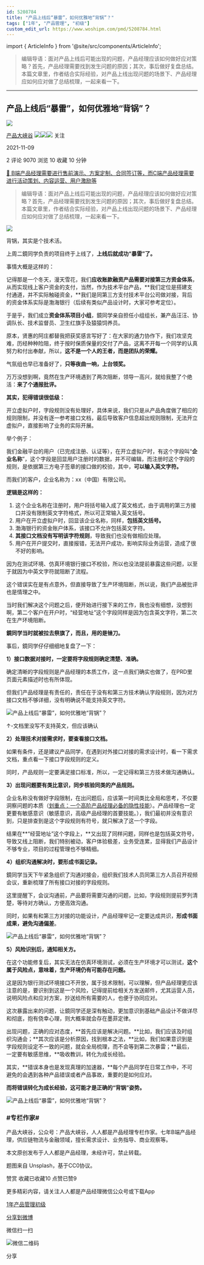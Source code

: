 ```yaml
---
id: 5208784
title: "产品上线后“暴雷”，如何优雅地“背锅”？"
tags: ["1年", "产品管理", "初级"]
custom_edit_url: https://www.woshipm.com/pmd/5208784.html
---
```

import { ArticleInfo } from '@site/src/components/ArticleInfo';

<ArticleInfo
    author="产品大峡谷"
    authorLink="https://www.woshipm.com/u/370341"
    published="2021-11-09"
    views={9070}
    comments={2}
    collects={10}
/>

> 编辑导语：面对产品上线后可能出现的问题，产品经理应该如何做好应对策略？首先，产品经理需要找到发生问题的原因；其次，事后做好复盘总结。本篇文章里，作者结合实际经验，对产品上线出现问题的场景下、产品经理应如何应对做了总结梳理，一起来看一下。

---

## 产品上线后“暴雷”，如何优雅地“背锅”？

[![](https://image.woshipm.com/wp-files/2022/05/Ojbe5hJTxgahne7BAHCn.jpg!/both/72x72)](https://www.woshipm.com/u/370341)

[产品大峡谷](https://www.woshipm.com/u/370341) ![](https://static.woshipm.com/tag/1121_1@2x.png)![](https://static.woshipm.com/tag/2103_1@2x.png)![](https://static.woshipm.com/tag/2104_1@2x.png) 关注

2021-11-09

2 评论 9070 浏览 10 收藏 10 分钟

[🔗 B端产品经理需要进行售前演示、方案定制、合同签订等，而C端产品经理需要进行活动策划、内容运营、用户激励等](https://ke.qidianla.com/courses/bcpm)

> 编辑导语：面对产品上线后可能出现的问题，产品经理应该如何做好应对策略？首先，产品经理需要找到发生问题的原因；其次，事后做好复盘总结。本篇文章里，作者结合实际经验，对产品上线出现问题的场景下、产品经理应如何应对做了总结梳理，一起来看一下。

![](https://image.woshipm.com/wp-files/2021/11/5VTNGVUqx5AeFsQCwM32.jpg)

背锅，其实是个技术活。

上周二鏡同学负责的项目终于上线了，**上线后就成功“暴雷”了。**

事情大概是这样的：

记得那是一个冬天，漫天雪花，我们**应收账款融资产品需要对接第三方资金体系**，从而实现线上客户资金的支付，当然，作为技术平台产品，**我们定位是搭建支付通道，并不实际触碰资金，**我们是同第三方支付技术平台公司做对接，背后的资金体系实际是渤海银行（后续有类似产品设计时，大家可参考定位）。

于是乎，我们成立**资金体系项目小组**，鏡同学亲自担任小组组长，兼产品汪汪、协调队长、技术监督员、卫生红旗手及猿猿饲养员。

原本，贤惠的阿庄都替我把获奖感言写好了：在大家的通力协作下，我们攻坚克难，历经种种险阻，终于按时保质保量的交付了产品，这离不开每一个同学的认真努力和付出奉献，所以，**这不是一个人的王者，而是团队的荣耀。**

气氛组也早已准备好了，**只等夜曲一响，上台领奖。**

万万没想到啊，竟然在生产环境遇到了两次阻断，领导一高兴，就给我整了个绝活：**来了个通报批评。**

**其实，犯得错误很低级：**

开立虚拟户时，字段规则没有处理好，具体来说，我们只是从产品角度做了相应的规则限制，并没有逐一参考接口文档，最后导致客户信息超出规则限制，无法开立虚拟户，直接影响了业务的实际开展。

举个例子：

我们金融平台的用户（已完成注册、认证等），在开立虚拟户时，有这个字段叫“**企业名称**”，这个字段是回显用户注册时的数据，并不可编辑，而注册时这个字段的规则，是依据第三方电子签章的接口做的校验，其中，**可以输入英文字符。**

而我们的客户，企业名称为：xx（中国）有限公司。

**逻辑是这样的：**

1.  这个企业名称在注册时，用户将括号输入成了英文格式，由于调用的第三方接口并没有限制英文字符格式，所以可正常输入英文括号。
2.  用户在开立虚拟户时，回显该企业名称，同样，**包括英文括号。**
3.  渤海银行的资金账户体系，该接口不允许包括英文字符。
4.  **其接口文档没有写明该字符规则**，导致我们也没有做相应处理。
5.  用户在开户提交时，直接报错，无法开户成功，影响实际业务运营，造成了很不好的影响。

因为在测试环境、仿真环境银行接口不校验，所以也没法提前暴露这些问题，以至于就因为中英文字符就阻断了流程。

这个错误实在是有点意外，但直接导致了生产环境阻断，所以说，我们产品被批评也是情理之中。

当时我们解决这个问题之后，便开始进行接下来的工作，我也没有细想，没想到啊，第二个客户在开户时，“经营地址”这个字段同样是因为包含英文字符，第二次在生产环境阻断。

**鏡同学当时就被拉去祭旗了，而且，用的是锉刀。**

事后，鏡同学仔仔细细地复盘了一下：

**1）接口数据对接时，一定要将字段规则确定清楚、准确。**

确定清晰的字段规则是产品经理的本质工作，这一点我们确实也做了，在PRD里页面元素描述时也有所体现。

但我们产品经理是有责任的，责任在于没有和第三方技术确认字段规则，因为对方接口文档不够详细，没有明确说不能支持英文字符。

![产品上线后“暴雷”，如何优雅地“背锅”？](https://image.woshipm.com/wp-files/2021/11/ABvDIx2NZQyTnESLUlzp.png)

↑-文档里没写不支持英文，但应该确认

**2）处理技术对接需求时，要查看接口文档。**

如果有条件，还是建议产品同学，在遇到对外接口对接的需求设计时，看一下需求文档，重点看一下接口字段规则的定义。

同时，产品规则一定要满足接口标准，所以，一定记得和第三方技术做沟通确认。

**3）出现问题要有类比意识，同步核验同类的产品规则。**

企业名称没有做好字段限制，在出问题后，应该第一时间类比全局和思考，不仅要洞察问题的本质（[划重点：一个高阶产品经理必备的隐性技能](http://www.woshipm.com/pmd/5191075.html)）。产品经理也一定更要有敏感意识（敏感意识，高级产品经理的首要技能。），我们最初并没有意识到，只是排查到是这个字段规则有符号，就只解决了这一个字段。

结果在**“经营地址”这个字段上，**又出现了同样问题，同样也是包括英文符号，导致又线上阻断，我们特别被动，客户体验极差，业务受连累，显得我们产品设计不够专业，项目的过程管理也不够精细。

**4）组织沟通解决时，要形成书面记录。**

鏡同学当天下午紧急组织了沟通对接会，组织我们技术人员同第三方人员召开视频会议，重新梳理了所有接口对接的字段规则。

这里提醒下，会议沟通前，产品要将需要沟通的问题，比如，字段规则提前罗列清楚，等待对方确认，方便高效沟通。

同时，如果有和第三方对接的功能设计，产品经理牢记一定要达成共识，**形成书面成果，避免沟通偏差**。

![产品上线后“暴雷”，如何优雅地“背锅”？](https://image.woshipm.com/wp-files/2021/11/twpwr3YDNDYM9c6CfYLJ.png)

**5）风险识别后，通知相关方。**

在这个功能修复后，其实无法在仿真环境测试，必须在生产环境才可以测试，**这个属于风险点，意味着，生产环境仍有可能存在问题。**

这是因为银行测试环境接口不开放，属于技术限制，可以理解，但产品经理更应该注意的是，要识别到这是一个风险，记得提前给相关方发送邮件，尤其运营人员，说明风险点和应对方案，抄送给所有需要的人，也便于协同应对。

这次暴露出来的问题，让鏡同学还是深有触动，更加意识到基础产品设计不做详尽和彻底，抱有侥幸心理，则大概率就会存在墨菲定律。

出现问题，正确的应对态度，**首先应该是解决问题。**比如，我们应该及时组织沟通会；**其次应该是分析原因，找到根本之法，**比如，我们如果意识到是字段规则设定不一致的问题，就会全局梳理，而不会等到第二次暴雷；**最后，一定要有敏感思维，**吸收教训，转化为成长经验。

其实，**错误本身也是发现真理的加速器，**每个产品同学在日常工作中，不可避免的会遇到各种产品错误或者产品事故，重要的是如何应对。

**而将错误转化为成长经验，这可能才是正确的“背锅”姿势。**

![产品上线后“暴雷”，如何优雅地“背锅”？](https://image.woshipm.com/wp-files/2021/11/UrCQNIUaxR3SiHh9LDAl.png)

### #专栏作家#

产品大峡谷，公众号：产品大峡谷，人人都是产品经理专栏作家。七年B端产品经理，供应链物流与金融领域，擅长需求设计、业务指导、商业观察等。

本文原创发布于人人都是产品经理，未经许可，禁止转载。

题图来自 Unsplash，基于CC0协议。

赞赏 收藏已收藏10 点赞已赞9

更多精彩内容，请关注人人都是产品经理微信公众号或下载App

[1年](https://www.woshipm.com/tag/1%e5%b9%b4)[产品管理](https://www.woshipm.com/tag/%e4%ba%a7%e5%93%81%e7%ae%a1%e7%90%86)[初级](https://www.woshipm.com/tag/%e5%88%9d%e7%ba%a7)

[分享到微博](https://service.weibo.com/share/share.php?appkey=2775287854&title=产品上线后“暴雷”，如何优雅地“背锅”？&url=https://www.woshipm.com/pmd/5208784.html&pic=https://image.woshipm.com/wp-files/2021/11/5VTNGVUqx5AeFsQCwM32.jpg)

微信扫一扫

![微信二维码](https://api.pwmqr.com/qrcode/create/?url=https://www.woshipm.com/pmd/5208784.html)

分享